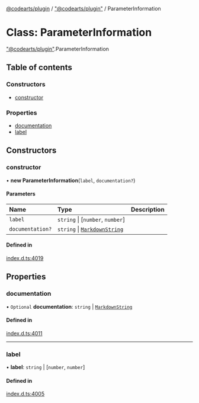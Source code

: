 [@codearts/plugin](../README.md) / ["@codearts/plugin"](../modules/_codearts_plugin_.md) / ParameterInformation

# Class: ParameterInformation

["@codearts/plugin"](../modules/_codearts_plugin_.md).ParameterInformation

## Table of contents

### Constructors

- [constructor](codearts_plugin_.ParameterInformation.md#constructor)

### Properties

- [documentation](codearts_plugin_.ParameterInformation.md#documentation)
- [label](codearts_plugin_.ParameterInformation.md#label)

## Constructors

### constructor

• **new ParameterInformation**(`label`, `documentation?`)

#### Parameters

| Name | Type | Description |
| :------ | :------ | :------ |
| `label` | `string` \| [`number`, `number`] |  |
| `documentation?` | `string` \| [`MarkdownString`](codearts_plugin_.MarkdownString.md) |  |

#### Defined in

[index.d.ts:4019](https://github.com/huaweicloud/cloudide-plugin-api/blob/a4193a8/index.d.ts#L4019)

## Properties

### documentation

• `Optional` **documentation**: `string` \| [`MarkdownString`](codearts_plugin_.MarkdownString.md)

#### Defined in

[index.d.ts:4011](https://github.com/huaweicloud/cloudide-plugin-api/blob/a4193a8/index.d.ts#L4011)

___

### label

• **label**: `string` \| [`number`, `number`]

#### Defined in

[index.d.ts:4005](https://github.com/huaweicloud/cloudide-plugin-api/blob/a4193a8/index.d.ts#L4005)
